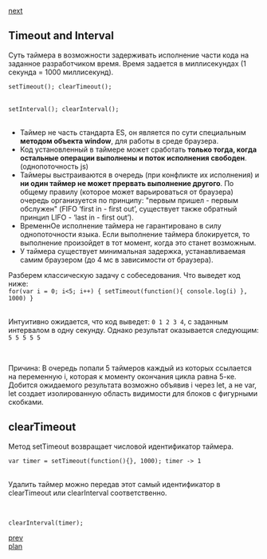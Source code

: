 <a href="03.md">next</a>

<h2>Timeout and Interval</h2>
<div>
Суть таймера в возможности задерживать исполнение части кода на заданное разработчиком время.
Время задается в миллисекундах (1 секунда = 1000 миллисекунд).

<div>
<code>
setTimeout(); clearTimeout();
</code>
<br/>
<code>
setInterval(); clearInterval();
</code>
</div>

</div>

<br/>

<ul>
<li>
Таймер не часть стандарта ES, он является по сути специальным <strong>методом объекта window</strong>, для работы в среде браузера.
</li>
<li>
Код установленный в таймере может сработать <strong>только тогда, когда остальные операции выполнены и поток исполнения свободен</strong>.
(однопоточность js)
</li>
<li>
Таймеры выстраиваются в очередь (при конфликте их исполнения) и <strong>ни один таймер не может прервать выполнение другого</strong>.
По общему правилу (которое может варьироваться от браузера) очередь организуется по принципу:
"первым пришел - первым обслужен" (FIFO ‘first in - first out’, существует также обратный принцип LIFO - ‘last in - first out’).
</li>
<li>
ВременнОе исполнение таймера не гарантировано в силу однопоточности языка.
Если выполнение таймера блокируется, то выполнение произойдет в тот момент, когда это станет возможным.
</li>
<li>
У таймера существует минимальная задержка, устанавливаемая самим браузером (до 4 мс в зависимости от браузера).
</li>
</ul>

<div>
Разберем классическую задачу с собеседования. Что выведет код ниже:

<code>
for(var i = 0; i<5; i++) { setTimeout(function(){ console.log(i) }, 1000) }
</code>

<br/>

Интуитивно ожидается, что код выведет: <code>0 1 2 3 4</code>, с заданным интервалом в одну секунду.
Однако результат оказывается следующим: <code>5 5 5 5 5</code>

<br/>

Причина: В очередь попали 5 таймеров каждый из которых ссылается на переменную i, которая к моменту окончания цикла равна 5-ке.
Добится ожидаемого результата возможно объявив i через let, а не var, let создает изолированную область видимости для блоков
с фигурными скобками.

</div>

<h2>clearTimeout</h2>

<div>
Метод setTimeout возвращает числовой идентификатор таймера.

<br/>

<code>
var timer = setTimeout(function(){}, 1000); timer -> 1
</code>

<br/>

Удалить таймер можно передав этот самый идентификатор в clearTimeout или clearInterval соответственно.

<br/>

<code>
clearInterval(timer);
</code>

<a href="01.md">prev</a>
<br/>
<a href="00.md">plan</a>
